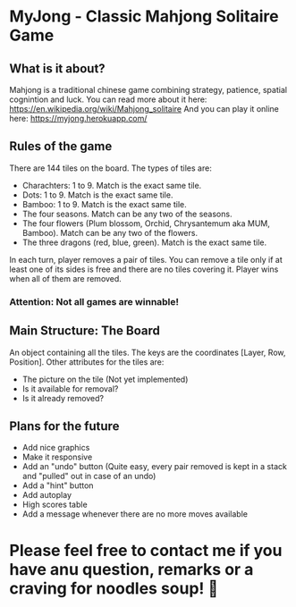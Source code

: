 # MyJong - Classic Mahjong Solitaire Game

## What is it about?
Mahjong is a traditional chinese game combining strategy, patience, spatial cognintion and luck.
You can read more about it here: https://en.wikipedia.org/wiki/Mahjong_solitaire
And you can play it online here: https://myjong.herokuapp.com/

## Rules of the game
There are 144 tiles on the board. 
The types of tiles are:
- Charachters: 1 to 9. Match is the exact same tile.
- Dots: 1 to 9. Match is the exact same tile.
- Bamboo: 1 to 9. Match is the exact same tile.
- The four seasons. Match can be any two of the seasons.
- The four flowers (Plum blossom, Orchid, Chrysantemum aka MUM, Bamboo). Match can be any two of the flowers.
- The three dragons (red, blue, green). Match is the exact same tile.

In each turn, player removes a pair of tiles. 
You can remove a tile only if at least one of its sides is free and there are no tiles covering it.
Player wins when all of them are removed.
### Attention: Not all games are winnable!

## Main Structure: The Board
An object containing all the tiles. 
The keys are the coordinates [Layer, Row, Position]. Other attributes for the tiles are: 
- The picture on the tile (Not yet implemented)
- Is it available for removal?
- Is it already removed?

## Plans for the future
- Add nice graphics
- Make it responsive
- Add an "undo" button (Quite easy, every pair removed is kept in a stack and "pulled" out in case of an undo)
- Add a "hint" button
- Add autoplay
- High scores table
- Add a message whenever there are no more moves available

# Please feel free to contact me if you have anu question, remarks or a craving for noodles soup! 🍲